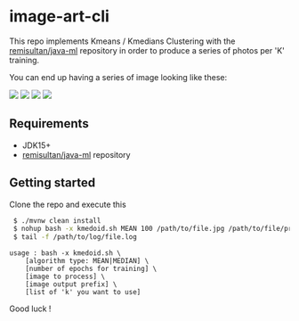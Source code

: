 # image-art-cli

This repo implements Kmeans / Kmedians Clustering with the 
[remisultan/java-ml](https://github.com/remisultan/java-ml) repository in order to produce a 
series of photos per 'K' training.
  
You can end up having a series of image looking like these:

![](gifs/me.gif") 
![](gifs/quais.gif") 
![](gifs/spain.gif") 
![](gifs/sky-pan.gif")

## Requirements

- JDK15+
- [remisultan/java-ml](https://github.com/remisultan/java-ml) repository

## Getting started

Clone the repo and execute this

```bash
 $ ./mvnw clean install
 $ nohup bash -x kmedoid.sh MEAN 100 /path/to/file.jpg /path/to/file/prefix 3 5 8 10 20 50 100 200 > /path/to/log/file.log 2>&1 &
 $ tail -f /path/to/log/file.log
```

```
usage : bash -x kmedoid.sh \
    [algorithm type: MEAN|MEDIAN] \
    [number of epochs for training] \
    [image to process] \
    [image output prefix] \ 
    [list of 'k' you want to use]
```

Good luck !

